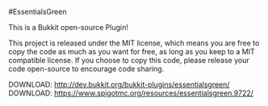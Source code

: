 #EssentialsGreen

This is a Bukkit open-source Plugin!

This project is released under the MIT license, which means you are free to copy the code as much as you want for free, as long as you keep to a MIT compatible license.  If you choose to copy this code, please release your code open-source to encourage code sharing.

DOWNLOAD: http://dev.bukkit.org/bukkit-plugins/essentialsgreen/
DOWNLOAD: https://www.spigotmc.org/resources/essentialsgreen.9722/